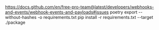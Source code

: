 https://docs.github.com/en/free-pro-team@latest/developers/webhooks-and-events/webhook-events-and-payloads#issues
poetry export --without-hashes -o requirements.txt
pip install -r requirements.txt --target ./package